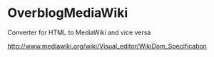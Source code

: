 OverblogMediaWiki
=================

Converter for HTML to MediaWiki and vice versa

http://www.mediawiki.org/wiki/Visual_editor/WikiDom_Specification